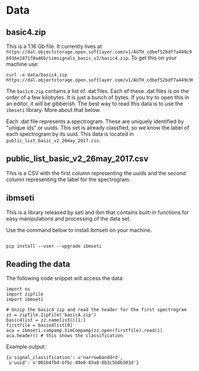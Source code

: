 # Data

## basic4.zip 

This is a 1.16 Gb file. It currently lives at `https://dal.objectstorage.open.softlayer.com/v1/AUTH_cdbef52bdf7a449c96936e1071f0a46b/simsignals_basic_v2/basic4.zip`. To get this on your machine use:

```shell
curl -o data/basic4.zip https://dal.objectstorage.open.softlayer.com/v1/AUTH_cdbef52bdf7a449c96936e1071f0a46b/simsignals_basic_v2/basic4.zip
```

The `basic4.zip` contains a list of .dat files. Each of these .dat files is on the order of a few kilobytes. It is just a bunch of bytes. If you try to open this in an editor, it will be gibberish. The best way to read this data is to use the `ibmseti` library. More about that below.

Each .dat file represents a spectrogram. These are uniquely identified by "unique ids" or uuids. This set is already classfied, so we know the label of each spectrogram by its uuid. This data is located in `public_list_basic_v2_26may_2017.csv`. 

## public_list_basic_v2_26may_2017.csv

This is a CSV with the first column representing the uuids and the second column representing the label for the spectrogram.

## ibmseti

This is a library released by seti and ibm that contains built-in functions for easy manipulations and processing of the data set.

Use the command below to install ibmseti on your machine.

```shell

pip install --user --upgrade ibmseti
```

## Reading the data

The following code snippet will access the data:

```
import os
import zipfile
import ibmseti

# Unzip the basic4 zip and read the header for the first spectrogram
zz = zipfile.ZipFile('basic4.zip')
basic4list = zz.namelist()[1:]
firstfile = basic4list[0]
aca = ibmseti.compamp.SimCompamp(zz.open(firstfile).read())
aca.header() # this shows the classification

```

Example output:

```
{u'signal_classification': u'narrowbanddrd',
 u'uuid': u'001b4fbd-bfbc-49e0-83a8-8b3c5b8b303d'}
```

